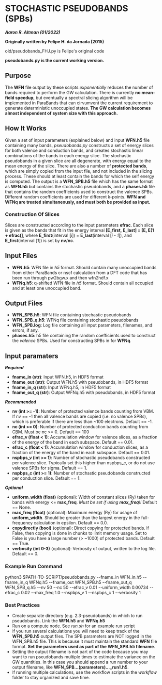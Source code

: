 # STOCHASTIC PSEUDOBANDS (SPBs)

***Aaron R. Altman (01/2022)***

**Originally written by Felipe H. da Jornada (2015)**

old/pseudobands_FHJ.py is Felipe's original code

**pseudobands.py is the current working version.** 

## **Purpose**

The **WFN** file output by these scripts *exponentially* reduces the number of bands required to perform the GW calculation. There is currently **no mean-field speedup**, but eventually a spectral slicing algorithm will be implemented in ParaBands that can cirvumvent the current requirement to generate deterministic unoccupied states. **The GW calculation becomes almost independent of system size with this approach.**


## **How It Works**

Given a set of input parameters (explained below) and input **WFN.h5** file containing many bands, *pseudobands.py* constructs a set of energy slices for both valence and conduction bands, and creates stochastic linear combinations of the bands in each energy slice. The stochastic pseudobands in a given slice are all degenerate, with energy equal to the mean energy of the slice. There are also a number of **protected bands**, which are simply copied from the input file, and not included in the slicing process. These should at least contain the bands for which the self energy is computed. The output is a **WFN_SPB.h5** file which has the same format as **WFN.h5** but contains the stochastic pseudobands, and a **phases.h5** file that contains the random coefficients used to construct the valence SPBs. Different random coefficients are used for different k-points. **WFN and WFNq are treated simultaneously, and must both be provided as input.**

### **Construction Of Slices**
Slices are constructed according to the input parameters **efrac**. Each slice is given as the bands that fit in the energy interval 
		**[E_first, E_last] = [E, E(1 + efrac)]**, 
where 
		**E_first**(interval [*i*]) = **E_last**(interval [*i - 1*]), 
and **E_first**(interval [*1*]) is set by **nv**/**nc**.

## **Input Files**
- **WFN.h5**: WFN file in *h5* format. Should contain many unoccupied bands from either ParaBands or nscf calculation from a DFT code that has been run through pw2bgw.x and then wfn2hdf.x
- **WFNq.h5**: q-shifted WFN file in *h5* format. Should contain all occupied and at least one unoccupied band.

## **Output Files**
- **WFN_SPB.h5**: WFN file containing stochastic pseudobands
- **WFN_SPB_q.h5**: WFNq file containing stochastic pseudobands
- **WFN_SPB.log**: Log file containing all input parameters, filenames, and errors, if any.
- **phases.h5**: h5 file containing the random coefficients used to construct the *valence* SPBs. Used for constructing SPBs in for **WFNq**. 

## **Input paramaters**
***Required***
- **fname_in (str)**: Input WFN.h5, in HDF5 format
- **fname_out (str)**: Output WFN.h5 with pseudobands, in HDF5 format
- **fname_in_q (str)**: Input WFNq.h5, in HDF5 format
- **fname_out_q (str)**: Output WFNq.h5 with pseudobands, in HDF5 format

***Recommended***
- **nv (int >= -1)**: Number of protected valence bands counting from VBM. If nv == -1 then all valence bands are copied (i.e. no valence SPBs), which is preferable if there are less than ~100 electrons. Default == -1.
- **nc (int >= 0)**: Number of protected conduction bands counting from CBM. Must be nc >= 0. Default == 100
- **efrac_v (float < 1)**: Accumulation window for valence slices, as a fraction of the energy of the band in each subspace. Default == 0.01.
- **efrac_c (float < 1)**: Accumulation window for conduction slices, as a fraction of the energy of the band in each subspace. Default == 0.01.
- **nspbps_v (int >= 1)**: Number of stochastic pseudobands constructed per valence slice. Typically set this higher than nspbps_c, or do not use valence SPBs for sigma. Default == 1.
- **nspbps_c (int >= 1)**: Number of stochastic pseudobands constructed per conduction slice. Default == 1.

***Optional***
- **uniform_width (float)** (optional): Width of constant slices (Ry) taken for bands with energy <= **max_freq**. *Must be set if using **max_freq**!!* Default == None.
- **max_freq (float)** (optional): Maximum energy (Ry) for usage of **uniform_width**. Should be greater than the largest energy in the full-frequency calculation in epsilon. Default == 0.0.
- **copydirectly (bool)** (optional): Direct copying for protected bands. If False, then copying is done in chunks to limit memory usage. Set to False is you have a large number (> ~1000) of protected bands. Default == True.
- **verbosity (int 0-3)** (optional): Verbosity of output, written to the log file. Default == 0.


### **Example Run Command**
python3 $PATH-TO-SCRIPT/pseudobands.py --fname_in WFN_in.h5 --fname_in_q WFNq.h5 --fname_out WFN_SPB.h5 --fname_out_q WFN_SPB_q.h5 --nv 50 --nc 50 --efrac_v 0.01 --uniform_width 0.00734 --efrac_c 0.02 --max_freq 1.0 --nspbps_v 1 --nspbps_c 1 --verbosity 1

### **Best Practices**
- Create separate directory (e.g. 2.3-pseudobands) in which to run pseudobands. Link the **WFN.h5** and **WFNq.h5** 
- Run on a compute node. See *run.sh* for an example run script
- If you run several calculations you will need to keep track of the **WFN_SPB.h5** output files. The SPB parameters are NOT logged in the WFN_SPB.h5 file. This is because it must maintain the standard **WFN** file format. **Set the parameters used as part of the WFN_SPB.h5 filename**.
- Setting the output filename is not part of the code because you may want to run pseudobands multiple times to estimate the variance on the GW quantities. In this case you should append a run number to your output filename, like **WFN_SPB...(parameters)..._run1.h5**.
- If running multiple calculations, use the workflow scripts in the *workflow* folder to stay organized and save time.
